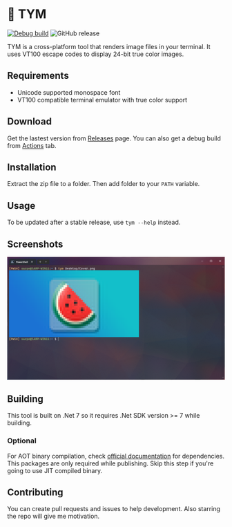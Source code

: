 ﻿# 🍉 TYM
[![Debug build](https://github.com/Segilmez06/tym/actions/workflows/debug.yml/badge.svg)](https://github.com/Segilmez06/tym/actions/workflows/debug.yml)
![GitHub release](https://img.shields.io/github/v/release/Segilmez06/tym?label=Release)

TYM is a cross-platform tool that renders image files in your terminal. It uses VT100 escape codes to display 24-bit true color images.

## Requirements
- Unicode supported monospace font
- VT100 compatible terminal emulator with true color support

## Download
Get the lastest version from [Releases](https://github.com/Segilmez06/tym/releases) page. You can also get a debug build from [Actions](https://github.com/Segilmez06/tym/actions/workflows/debug.yml) tab.

## Installation
Extract the zip file to a folder. Then add folder to your `PATH` variable.

## Usage
To be updated after a stable release, use `tym --help` instead.

## Screenshots
![Screenshot](screenshots/screenshot-1.png)

## Building
This tool is built on .Net 7 so it requires .Net SDK version >= 7 while building. 

### Optional
For AOT binary compilation, check [official documentation](https://learn.microsoft.com/en-us/dotnet/core/deploying/native-aot#prerequisites) for dependencies. This packages are only required while publishing. Skip this step if you're going to use JIT compiled binary.

## Contributing
You can create pull requests and issues to help development. Also starring the repo will give me motivation.
